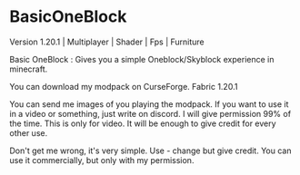 # BasicOneBlock
Version 1.20.1 | Multiplayer | Shader | Fps | Furniture 

Basic OneBlock : Gives you a simple Oneblock/Skyblock experience in minecraft. 

You can download my modpack on CurseForge.   Fabric 1.20.1

You can send me images of you playing the modpack. If you want to use it in a video or something, just write on discord. I will give permission 99% of the time. This is only for video. It will be enough to give credit for every other use.

Don't get me wrong, it's very simple. Use - change but give credit. You can use it commercially, but only with my permission.
